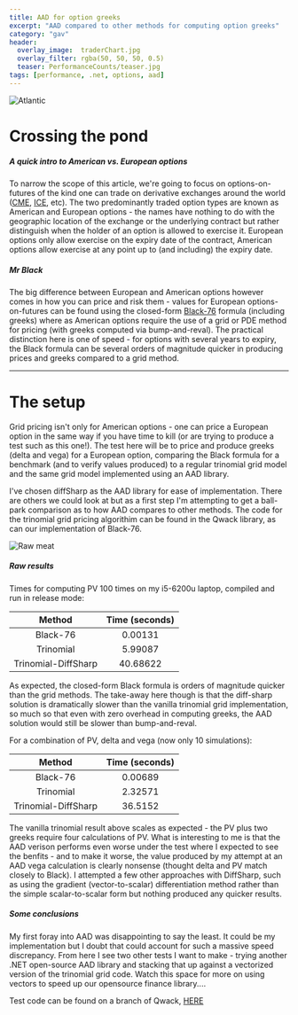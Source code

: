 ```yaml
---
title: AAD for option greeks
excerpt: "AAD compared to other methods for computing option greeks"
category: "gav"
header:
  overlay_image:  traderChart.jpg
  overlay_filter: rgba(50, 50, 50, 0.5)
  teaser: PerformanceCounts/teaser.jpg
tags: [performance, .net, options, aad]
---
```


![Atlantic](https://cetus.io/images/aadthrowdown/atlantic.jpg)

# Crossing the pond
##### *A quick intro to American vs. European options*

To narrow the scope of this article, we're going to focus on options-on-futures of the kind one can trade on derivative exchanges around the world ([CME](https://www.cmegroup.com), [ICE](https://www.theice.com), etc).  The two predominantly traded option types are known as American and European options - the names have nothing to do with the geographic location of the exchange or the underlying contract but rather distinguish when the holder of an option is allowed to exercise it.  European options only allow exercise on the expiry date of the contract, American options allow exercise at any point up to (and including) the expiry date. 

##### *Mr Black*

The big difference between European and American options however comes in how you can price and risk them - values for European options-on-futures can be found using the closed-form [Black-76](https://en.wikipedia.org/wiki/Black_model) formula (including greeks) where as American options require the use of a grid or PDE method for pricing (with greeks computed via bump-and-reval). The practical distinction here is one of speed - for options with several years to expiry, the Black formula can be several orders of magnitude quicker in producing prices and greeks compared to a grid method.

---
# The setup

Grid pricing isn't only for American options - one can price a European option in the same way if you have time to kill (or are trying to produce a test such as this one!).  The test here will be to price and produce greeks (delta and vega) for a European option, comparing the Black formula for a benchmark (and to verify values produced) to a regular trinomial grid model and the same grid model implemented using an AAD library.

I've chosen diffSharp as the AAD library for ease of implementation.  There are others we could look at but as a first step I'm attempting to get a ball-park comparison as to how AAD compares to other methods.  The code for the trinomial grid pricing algorithim can be found in the Qwack library, as can our implementation of Black-76.

![Raw meat](https://cetus.io/images/aadthrowdown/raw.jpg)
##### Raw results

Times for computing PV 100 times on my i5-6200u laptop, compiled and run in release mode:

|Method|Time (seconds)|
|:---:|:---:|
|Black-76|0.00131|
|Trinomial|5.99087|
|Trinomial-DiffSharp|40.68622|

As expected, the closed-form Black formula is orders of magnitude quicker than the grid methods.  The take-away here though is that the diff-sharp solution is dramatically slower than the vanilla trinomial grid implementation, so much so that even with zero overhead in computing greeks, the AAD solution would still be slower than bump-and-reval.

For a combination of PV, delta and vega (now only 10 simulations):

|Method|Time (seconds)|
|:---:|:---:|
|Black-76|0.00689|
|Trinomial|2.32571|
|Trinomial-DiffSharp|36.5152|

The vanilla trinomial result above scales as expected - the PV plus two greeks require four calculations of PV. What is interesting to me is that the AAD verison performs even worse under the test where I expected to see the benfits - and to make it worse, the value produced by my attempt at an AAD vega calculation is clearly nonsense (thought delta and PV match closely to Black).  I attempted a few other approaches with DiffSharp, such as using the gradient (vector-to-scalar) differentiation method rather than the simple scalar-to-scalar form but nothing produced any quicker results.

##### Some conclusions

My first foray into AAD was disappointing to say the least.  It could be my implementation but I doubt that could account for such a massive speed discrepancy.  From here I see two other tests I want to make - trying another .NET open-source AAD library and stacking that up against a vectorized version of the trinomial grid code.  Watch this space for more on using vectors to speed up our opensource finance library.... 

Test code can be found on a branch of Qwack, [HERE](https://github.com/cetusfinance/qwack/tree/AmericanAAD)